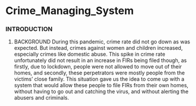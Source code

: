 # Crime_Managing_System

### INTRODUCTION
1. BACKGROUND
During this pandemic, crime rate did not go down as was expected. But instead, crimes against women and children increased, especially crimes like domestic abuse. This spike in crime rate unfortunately did not result in an increase in FIRs being filed though, as firstly, due to lockdown, people were not allowed to move out of their homes, and secondly, these perpetrators were mostly people from the victims’ close family. This situation gave us the idea to come up with a system that would allow these people to file FIRs from their own homes, without having to go out and catching the virus, and without alerting the abusers and criminals. 
